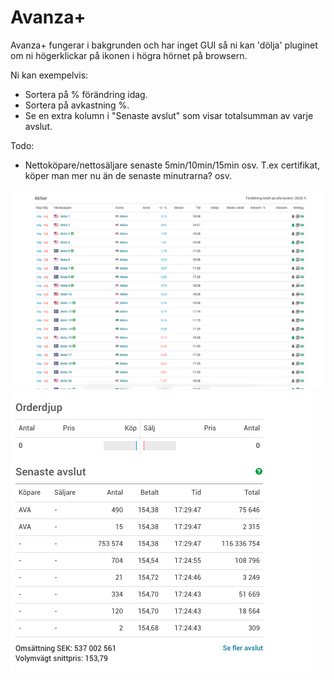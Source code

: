 Avanza+
=====

Avanza+ fungerar i bakgrunden och har inget GUI så ni kan 'dölja' pluginet om ni högerklickar på ikonen i högra hörnet på browsern. 

Ni kan exempelvis:
- Sortera på % förändring idag.
- Sortera på avkastning %.
- Se en extra kolumn i "Senaste avslut" som visar totalsumman av varje avslut.

Todo:
- Nettoköpare/nettosäljare senaste 5min/10min/15min osv. T.ex certifikat, köper man mer nu än de senaste minutrarna? osv. 

![screenshot](screenshots/sortedbychangepercent.png)
![screenshotlatest](screenshots/latest-trades.png)

